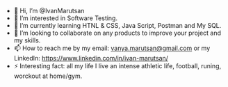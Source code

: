 - 👋 Hi, I’m @IvanMarutsan
- 👀 I’m interested in Software Testing.
- 🌱 I’m currently learning HTNL & CSS, Java Script, Postman and My SQL.
- 💞️ I’m looking to collaborate on any products to improve your project and my skills.
- 📫 How to reach me by my email: vanya.marutsan@gmail.com or my LinkedIn: https://www.linkedin.com/in/ivan-marutsan/
- ⚡ Interesting fact: all my life I live an intense athletic life, football, runing, worckout at home/gym.

<!---
IvanMarutsan/IvanMarutsan is a ✨ special ✨ repository because its `README.md` (this file) appears on your GitHub profile.
You can click the Preview link to take a look at your changes.
--->
